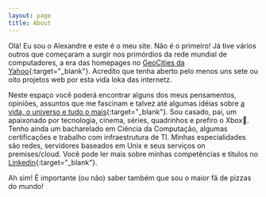 ```yaml
---
layout: page
title: About
---
```


Olá! Eu sou o Alexandre e este é o meu site. Não é o primeiro! Já tive vários outros que começaram a surgir nos primórdios da rede mundial de computadores, a era das homepages no [GeoCities da Yahoo](https://pt.wikipedia.org/wiki/Yahoo!_GeoCities){:target="_blank"}. Acredito que tenha aberto pelo menos uns sete ou oito projetos web por esta vida loka das internetz.

Neste espaço você poderá encontrar alguns dos meus pensamentos, opiniões, assuntos que me fascinam e talvez até algumas idéias sobre [a vida, o universo e tudo o mais](https://www.goodreads.com/book/show/10052680-o-guia-do-mochileiro-das-gal-xias){:target="_blank"}. Sou casado, pai, um apaixonado por tecnologia, cinema, séries, quadrinhos e prefiro o Xbox💚. Tenho ainda um bacharelado em Ciência da Computação, algumas certificações e trabalho com infraestrutura de TI. Minhas especialidades são redes, servidores baseados em Unix e seus serviços on premises/cloud. Você pode ler mais sobre minhas competências e títulos no [Linkedin](https://www.linkedin.com/in/alexandremagalhaes/){:target="_blank"}.

Ah sim! É importante (ou não) saber também que sou o maior fã de pizzas do mundo!
